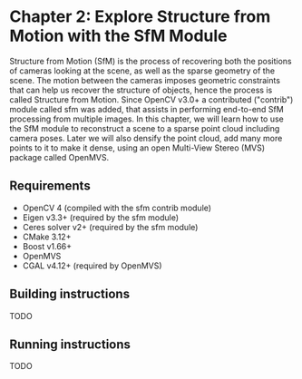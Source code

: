 # Chapter 2: Explore Structure from Motion with the SfM Module
Structure from Motion (SfM) is the process of recovering both the positions of cameras looking at the scene, as well as the sparse geometry of the scene. 
The motion between the cameras imposes geometric constraints that can help us recover the structure of objects, hence the process is called Structure from Motion. 
Since OpenCV v3.0+ a contributed ("contrib") module called sfm was added, that assists in performing end-to-end SfM processing from multiple images. 
In this chapter, we will learn how to use the SfM module to reconstruct a scene to a sparse point cloud including camera poses. 
Later we will also densify the point cloud, add many more points to it to make it dense, using an open Multi-View Stereo (MVS) package called OpenMVS.

## Requirements
* OpenCV 4 (compiled with the  sfm contrib module)
* Eigen v3.3+ (required by the sfm module)
* Ceres solver v2+ (required by the sfm module)
* CMake 3.12+
* Boost v1.66+
* OpenMVS
* CGAL v4.12+ (required by OpenMVS)

## Building instructions
TODO

## Running instructions
TODO
